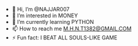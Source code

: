 - 👋 Hi, I’m @NAJJAR007
- 👀 I’m interested in MONEY
- 🌱 I’m currently learning PYTHON
- 📫 How to reach me M.H.N.T1382@GMAIL.COM
- ⚡ Fun fact: I BEAT ALL SOULS-LIKE GAME
<!---
NAJJAR007/NAJJAR007 is a ✨ special ✨ repository because its `README.md` (this file) appears on your GitHub profile.
You can click the Preview link to take a look at your changes.
--->
